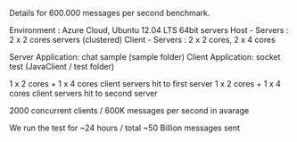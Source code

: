 Details for 600.000 messages per second benchmark.

Environment : Azure Cloud, Ubuntu 12.04 LTS 64bit servers
Host - Servers : 2 x 2 cores servers (clustered)
Client - Servers : 2 x 2 cores, 2 x 4 cores

Server Application: chat sample (sample folder)
Client Application: socket test (JavaClient / test folder)

1 x 2 cores + 1 x 4 cores client servers hit to first server
1 x 2 cores + 1 x 4 cores client servers hit to second server

2000 concurrent clients / 600K messages per second in avarage

We run the test for ~24 hours / total ~50 Billion messages sent



